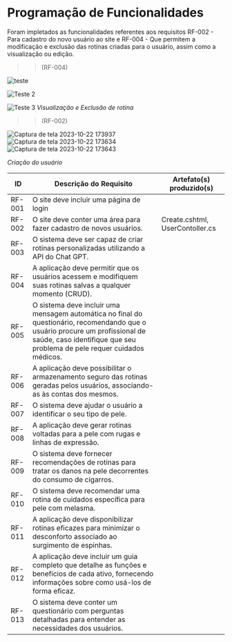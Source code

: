 # Programação de Funcionalidades

Foram impletados as funcionalidades referentes aos requisitos RF-002 - Para cadastro do novo usuário ao site e RF-004 - Que permitem a modificação e exclusão das rotinas criadas para o usuário, assim como a visualização ou edição. 

>> (RF-004)

![teste](https://github.com/ICEI-PUC-Minas-PMV-ADS/pmv-ads-2023-2-e2-proj-int-t4-projeto-skincare/assets/110791034/141384d8-8aa7-43e2-86d6-bbe076af4f3f)


![Teste 2 ](https://github.com/ICEI-PUC-Minas-PMV-ADS/pmv-ads-2023-2-e2-proj-int-t4-projeto-skincare/assets/110791034/e38c344c-7214-45f5-beb3-33bfd8ea3c62)


![Teste 3](https://github.com/ICEI-PUC-Minas-PMV-ADS/pmv-ads-2023-2-e2-proj-int-t4-projeto-skincare/assets/110791034/eac579f5-73a5-49c9-b61e-0c9b78ac3aca)
*Visualização e Exclusão de rotina*





>> (RF-002)

![Captura de tela 2023-10-22 173937](https://github.com/ICEI-PUC-Minas-PMV-ADS/pmv-ads-2023-2-e2-proj-int-t4-projeto-skincare/assets/110791034/cdc5ae8b-4651-4ff7-80fe-32cb44f132e6)
![Captura de tela 2023-10-22 173634](https://github.com/ICEI-PUC-Minas-PMV-ADS/pmv-ads-2023-2-e2-proj-int-t4-projeto-skincare/assets/110791034/aaab5cac-c4a8-49dd-a21c-d1d3fe577bf6)
![Captura de tela 2023-10-22 173643](https://github.com/ICEI-PUC-Minas-PMV-ADS/pmv-ads-2023-2-e2-proj-int-t4-projeto-skincare/assets/110791034/ba89b3e0-02a5-4df1-84a2-bda50f7ba725)

*Criação do usuário*




|ID    | Descrição do Requisito  | Artefato(s) produzido(s) |
|------|-----------------------------------------|----|
|RF-001| 	O site deve incluir uma página de login | | 
|RF-002|  O site deve conter uma área para fazer cadastro de novos usuários. | Create.cshtml,   UserContoller.cs  |
|RF-003|	O sistema deve ser capaz de criar rotinas personalizadas utilizando a API do Chat GPT. |     |
|RF-004|	A aplicação deve permitir que os usuários acessem e modifiquem suas rotinas salvas a qualquer momento (CRUD).|  |
|RF-005|	O sistema deve incluir uma mensagem automática no final do questionário, recomendando que o usuário procure um profissional de saúde, caso identifique que seu problema de pele requer cuidados médicos.|  |
|RF-006|	A aplicação deve possibilitar o armazenamento seguro das rotinas geradas pelos usuários, associando-as às contas dos mesmos.|  |
|RF-007|	O sistema deve ajudar o usuário a identificar o seu tipo de pele.|   |
|RF-008|	A aplicação deve gerar rotinas voltadas para a pele com rugas e linhas de expressão.|   |
|RF-009|	O sistema deve fornecer recomendações de rotinas para tratar os danos na pele decorrentes do consumo de cigarros.|   |
|RF-010|	O sistema deve recomendar uma rotina de cuidados específica para pele com melasma.|  |
|RF-011|	A aplicação deve disponibilizar rotinas eficazes para minimizar o desconforto associado ao surgimento de espinhas. |   |
|RF-012|	A aplicação deve incluir um guia completo que detalhe as funções e benefícios de cada ativo, fornecendo informações sobre como usá-los de forma eficaz.	|  |
|RF-013|	O sistema deve conter um questionário com perguntas detalhadas para entender as necessidades dos usuários. |   |

